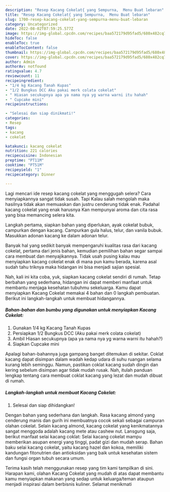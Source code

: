 ```yaml
---
description: "Resep Kacang Cokelat{ yang Sempurna,  Menu Buat lebaran"
title: "Resep Kacang Cokelat{ yang Sempurna,  Menu Buat lebaran"
slug: 1700-resep-kacang-cokelat-yang-sempurna-menu-buat-lebaran
category: Uncategorized
date: 2022-08-02T07:59:25.577Z
image: https://img-global.cpcdn.com/recipes/baa572179d95fad5/680x482cq70/kacang-cokelat-foto-resep-utama.jpg
hideToc: false
enableToc: true
enableTocContent: false
thumbnail: https://img-global.cpcdn.com/recipes/baa572179d95fad5/680x482cq70/kacang-cokelat-foto-resep-utama.jpg
cover: https://img-global.cpcdn.com/recipes/baa572179d95fad5/680x482cq70/kacang-cokelat-foto-resep-utama.jpg
author: Admin
authorAv: notfound
ratingvalue: 4.7
reviewcount: 11
recipeingredient:
- "1/4 kg Kacang Tanah Kupas"
- "1/2 Bungkus DCC Aku pakai merk colata cokelat"
- " Hiasan secukupnya apa ya nama nya yg warna warni itu hahah"
- " Cupcake mini"
recipeinstructions:

- "Selesai dan siap dinikmati!"
categories:
- Resep
tags:
- kacang
- cokelat

katakunci: kacang cokelat 
nutrition: 221 calories
recipecuisine: Indonesian
preptime: "PT11M"
cooktime: "PT51M"
recipeyield: "1"
recipecategory: Dinner

---
```



Lagi mencari ide resep kacang cokelat yang menggugah selera? Cara menyiapkannya sangat tidak susah. Tapi Kalau salah mengolah maka hasilnya tidak akan memuaskan dan justru cenderung tidak enak. Padahal kacang cokelat yang enak harusnya Kan mempunyai aroma dan cita rasa yang bisa memancing selera kita.


Langkah pertama, siapkan bahan yang diperlukan, ayak cokelat bubuk, campurkan dengan kacang. Campurkan gula halus, telur, dan vanila bubuk. Masukkan adonan kacang ke dalam adonan telur.

Banyak hal yang sedikit banyak mempengaruhi kualitas rasa dari kacang cokelat, pertama dari jenis bahan, kemudian pemilihan bahan segar sampai cara membuat dan menyajikannya. Tidak usah pusing kalau mau menyiapkan kacang cokelat enak di mana pun kamu berada, karena asal sudah tahu triknya maka hidangan ini bisa menjadi sajian spesial.


Nah, kali ini kita coba, yuk, siapkan kacang cokelat sendiri di rumah. Tetap berbahan yang sederhana, hidangan ini dapat memberi manfaat untuk membantu menjaga kesehatan tubuhmu sekeluarga. Kamu dapat menyiapkan Kacang Cokelat memakai 4 bahan dan 0 langkah pembuatan. Berikut ini langkah-langkah untuk membuat hidangannya.

<!--inarticleads1-->

##### Bahan-bahan dan bumbu yang digunakan untuk menyiapkan Kacang Cokelat:

1. Gunakan 1/4 kg Kacang Tanah Kupas
1. Persiapkan 1/2 Bungkus DCC (Aku pakai merk colata cokelat)
1. Ambil  Hiasan secukupnya (apa ya nama nya yg warna warni itu hahah?)
1. Siapkan  Cupcake mini


Apalagi bahan-bahannya juga gampang banget ditemukan di sekitar. Coklat kacang dapat disimpan dalam wadah kedap udara di suhu ruangan selama kurang lebih seminggu. Namun, pastikan coklat kacang sudah dingin dan kering sebelum disimpan agar tidak mudah rusak. Nah, itulah panduan lengkap tentang cara membuat coklat kacang yang lezat dan mudah dibuat di rumah. 

<!--inarticleads2-->

##### Langkah-langkah untuk membuat Kacang Cokelat:


1. Selesai dan siap dihidangkan!

Dengan bahan yang sederhana dan langkah. Rasa kacang almond yang cenderung manis dan gurih ini membuatnya cocok sekali sebagai campuran olahan cokelat. Selain kacang almond, kacang cokelat yang kenikmatannya sangat menggoda adalah kacang mete atau cashew nut. Lansgung saja, berikut manfaat selai kacang coklat: Selai kacang cokelat mampu memberikan asupan energi yang tinggi, padat gizi dan mudah serap. Bahan baku selai kacang cokelat, yaitu kacang hazel dan kokoa, memiliki kandungan fitonutrien dan antioksidan yang baik untuk kesehatan sistem dan fungsi organ tubuh secara umum. 

Terima kasih telah menggunakan resep yang tim kami tampilkan di sini. Harapan kami, olahan Kacang Cokelat yang mudah di atas dapat membantu kamu menyiapkan makanan yang sedap untuk keluarga/teman ataupun menjadi inspirasi dalam berbisnis kuliner. Selamat menikmati
